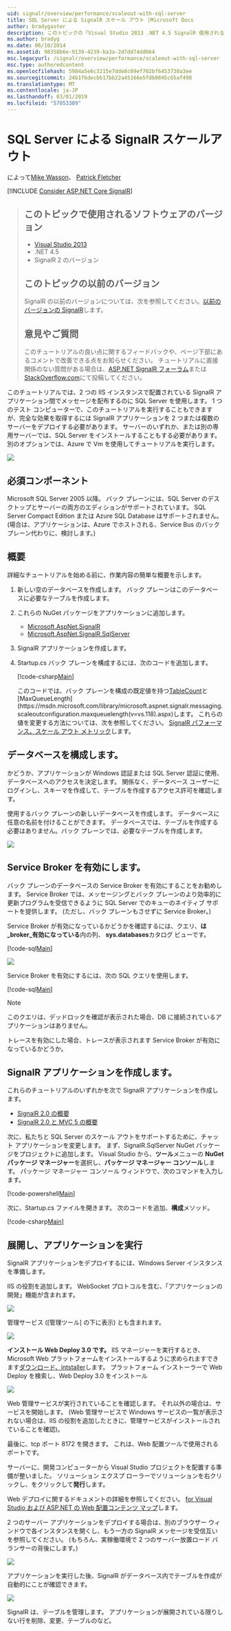 ```yaml
---
uid: signalr/overview/performance/scaleout-with-sql-server
title: SQL Server による SignalR スケール アウト |Microsoft Docs
author: bradygaster
description: このトピックの「Visual Studio 2013 .NET 4.5 SignalR 使用されるソフトウェアのバージョンは以前のバージョンについてはこのトピック以前バージョンをバージョン 2.
ms.author: bradyg
ms.date: 06/10/2014
ms.assetid: 98358b6e-9139-4239-ba3a-2d7dd74dd664
msc.legacyurl: /signalr/overview/performance/scaleout-with-sql-server
msc.type: authoredcontent
ms.openlocfilehash: 5984a5e6c3215e7dde8c09ef702bf6453730a3ee
ms.sourcegitcommit: 24b1f6decbb17bb22a45166e5fdb0845c65af498
ms.translationtype: MT
ms.contentlocale: ja-JP
ms.lasthandoff: 03/01/2019
ms.locfileid: "57053309"
---
```

<a name="signalr-scaleout-with-sql-server"></a>SQL Server による SignalR スケールアウト
====================
によって[Mike Wasson](https://github.com/MikeWasson)、 [Patrick Fletcher](https://github.com/pfletcher)

[!INCLUDE [Consider ASP.NET Core SignalR](~/includes/signalr/signalr-version-disambiguation.md)]

> ## <a name="software-versions-used-in-this-topic"></a>このトピックで使用されるソフトウェアのバージョン
>
>
> - [Visual Studio 2013](https://my.visualstudio.com/Downloads?q=visual%20studio%202013)
> - .NET 4.5
> - SignalR 2 のバージョン
>
>
>
> ## <a name="previous-versions-of-this-topic"></a>このトピックの以前のバージョン
>
> SignalR の以前のバージョンについては、次を参照してください。[以前のバージョンの SignalR](../older-versions/index.md)します。
>
> ## <a name="questions-and-comments"></a>意見やご質問
>
> このチュートリアルの良い点に関するフィードバックや、ページ下部にあるコメントで改善できる点をお知らせください。 チュートリアルに直接関係のない質問がある場合は、[ASP.NET SignalR フォーラム](https://forums.asp.net/1254.aspx/1?ASP+NET+SignalR)または[StackOverflow.com](http://stackoverflow.com/)にて投稿してください。


このチュートリアルでは、2 つの IIS インスタンスで配置されている SignalR アプリケーション間でメッセージを配布するのに SQL Server を使用します。 1 つのテスト コンピューターで、このチュートリアルを実行することもできますが、完全な効果を取得するには SignalR アプリケーションを 2 つまたは複数のサーバーをデプロイする必要があります。 サーバーのいずれか、または別の専用サーバーでは、SQL Server をインストールすることもする必要があります。 別のオプションでは、Azure で Vm を使用してチュートリアルを実行します。

![](scaleout-with-sql-server/_static/image1.png)

## <a name="prerequisites"></a>必須コンポーネント

Microsoft SQL Server 2005 以降。 バック プレーンには、SQL Server のデスクトップとサーバーの両方のエディションがサポートされています。 SQL Server Compact Edition または Azure SQL Database はサポートされません。 (場合は、アプリケーションは、Azure でホストされる、Service Bus のバック プレーン代わりに、検討します。)

## <a name="overview"></a>概要

詳細なチュートリアルを始める前に、作業内容の簡単な概要を示します。

1. 新しい空のデータベースを作成します。 バック プレーンはこのデータベースに必要なテーブルを作成します。
2. これらの NuGet パッケージをアプリケーションに追加します。

    - [Microsoft.AspNet.SignalR](http://nuget.org/packages/Microsoft.AspNet.SignalR)
    - [Microsoft.AspNet.SignalR.SqlServer](http://nuget.org/packages/Microsoft.AspNet.SignalR.SqlServer)
3. SignalR アプリケーションを作成します。
4. Startup.cs バック プレーンを構成するには、次のコードを追加します。

    [!code-csharp[Main](scaleout-with-sql-server/samples/sample1.cs)]

   このコードでは、バック プレーンを構成の既定値を持つ[TableCount](https://msdn.microsoft.com/library/microsoft.aspnet.signalr.sqlscaleoutconfiguration.tablecount(v=vs.118).aspx)と[MaxQueueLength](https://msdn.microsoft.com/library/microsoft.aspnet.signalr.messaging.scaleoutconfiguration.maxqueuelength(v=vs.118).aspx)します。 これらの値を変更する方法については、次を参照してください。 [SignalR パフォーマンス。スケール アウト メトリック](signalr-performance.md#scaleout_metrics)します。

## <a name="configure-the-database"></a>データベースを構成します。

かどうか、アプリケーションが Windows 認証または SQL Server 認証に使用、データベースへのアクセスを決定します。 関係なく、データベース ユーザーにログインし、スキーマを作成して、テーブルを作成するアクセス許可を確認します。

使用するバック プレーンの新しいデータベースを作成します。 データベースに任意の名前を付けることができます。 データベースでは、テーブルを作成する必要はありません。バック プレーンでは、必要なテーブルを作成します。

![](scaleout-with-sql-server/_static/image2.png)

## <a name="enable-service-broker"></a>Service Broker を有効にします。

バック プレーンのデータベースの Service Broker を有効にすることをお勧めします。 Service Broker では、メッセージングとバック プレーンのより効率的に更新プログラムを受信できるように SQL Server でのキューのネイティブ サポートを提供します。 (ただし、バック プレーンもさせずに Service Broker。)

Service Broker が有効になっているかどうかを確認するには、クエリ、**は\_broker\_有効になっている**内の列、 **sys.databases**カタログ ビューです。

[!code-sql[Main](scaleout-with-sql-server/samples/sample2.sql)]

![](scaleout-with-sql-server/_static/image3.png)

Service Broker を有効にするには、次の SQL クエリを使用します。

[!code-sql[Main](scaleout-with-sql-server/samples/sample3.sql)]

> [!NOTE]
> このクエリは、デッドロックを確認が表示された場合、DB に接続されているアプリケーションはありません。


トレースを有効にした場合、トレースが表示されます Service Broker が有効になっているかどうか。

## <a name="create-a-signalr-application"></a>SignalR アプリケーションを作成します。

これらのチュートリアルのいずれかを次で SignalR アプリケーションを作成します。

- [SignalR 2.0 の概要](../getting-started/tutorial-getting-started-with-signalr.md)
- [SignalR 2.0 と MVC 5 の概要](../getting-started/tutorial-getting-started-with-signalr-and-mvc.md)

次に、私たちと SQL Server のスケール アウトをサポートするために、チャット アプリケーションを変更します。 まず、SignalR.SqlServer NuGet パッケージをプロジェクトに追加します。 Visual Studio から、**ツール**メニューの  **NuGet パッケージ マネージャー**を選択し、**パッケージ マネージャー コンソール**します。 パッケージ マネージャー コンソール ウィンドウで、次のコマンドを入力します。

[!code-powershell[Main](scaleout-with-sql-server/samples/sample4.ps1)]

次に、Startup.cs ファイルを開きます。 次のコードを追加、**構成**メソッド。

[!code-csharp[Main](scaleout-with-sql-server/samples/sample5.cs)]

## <a name="deploy-and-run-the-application"></a>展開し、アプリケーションを実行

SignalR アプリケーションをデプロイするには、Windows Server インスタンスを準備します。

IIS の役割を追加します。 WebSocket プロトコルを含む、「アプリケーションの開発」機能が含まれます。

![](scaleout-with-sql-server/_static/image4.png)

管理サービス ([管理ツール] の下に表示) とも含まれます。

![](scaleout-with-sql-server/_static/image5.png)

**インストール Web Deploy 3.0 です。** IIS マネージャーを実行するとき、Microsoft Web プラットフォームをインストールするように求められますできます[ダウンロード、intstaller](https://go.microsoft.com/fwlink/?LinkId=255386)します。 プラットフォーム インストーラーで Web Deploy を検索し、Web Deploy 3.0 をインストール

![](scaleout-with-sql-server/_static/image6.png)

Web 管理サービスが実行されていることを確認します。 それ以外の場合は、サービスを開始します。 (Web 管理サービスで Windows サービスの一覧が表示されない場合は、IIS の役割を追加したときに、管理サービスがインストールされていることを確認)。

最後に、tcp ポート 8172 を開きます。 これは、Web 配置ツールで使用されるポートです。

サーバーに、開発コンピューターから Visual Studio プロジェクトを配置する準備が整いました。 ソリューション エクスプ ローラーでソリューションを右クリックし、をクリックして**発行**します。

Web デプロイに関するドキュメントの詳細を参照してください。 [for Visual Studio および ASP.NET の Web 配置コンテンツ マップ](../../../whitepapers/aspnet-web-deployment-content-map.md)します。

2 つのサーバー アプリケーションをデプロイする場合は、別のブラウザー ウィンドウで各インスタンスを開くし、もう一方の SignalR メッセージを受信互いを参照してください。 (もちろん、実稼働環境で 2 つのサーバー放置ロード バランサーの背後にします。)

![](scaleout-with-sql-server/_static/image7.png)

アプリケーションを実行した後、SignalR がデータベース内でテーブルを作成が自動的にことが確認できます。

![](scaleout-with-sql-server/_static/image8.png)

SignalR は、テーブルを管理します。 アプリケーションが展開されている限りしない行を削除、変更、テーブルのなど。
